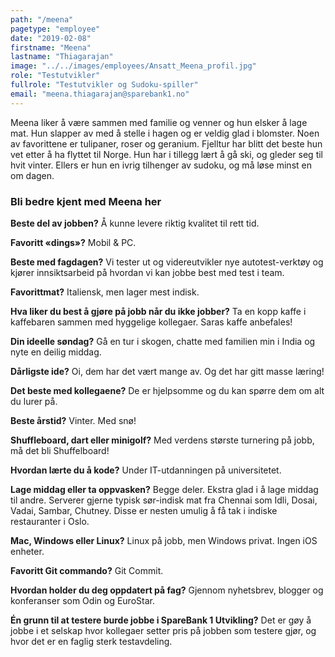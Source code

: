 ```yaml
---
path: "/meena"
pagetype: "employee"
date: "2019-02-08"
firstname: "Meena"
lastname: "Thiagarajan"
image: "../../images/employees/Ansatt_Meena_profil.jpg"
role: "Testutvikler"
fullrole: "Testutvikler og Sudoku-spiller"
email: "meena.thiagarajan@sparebank1.no"
---
```


Meena liker å være sammen med familie og venner og hun elsker å lage mat. Hun slapper av med å stelle i hagen og er veldig glad i blomster. Noen av favorittene er tulipaner, roser og geranium. Fjelltur har blitt det beste hun vet etter å ha flyttet til Norge. Hun har i tillegg lært å gå ski, og gleder seg til hvit vinter. Ellers er hun en ivrig tilhenger av sudoku, og må løse minst en om dagen.

### Bli bedre kjent med Meena her

<div class="info-content__questions">

**Beste del av jobben?**
Å kunne levere riktig kvalitet til rett tid.

**Favoritt «dings»?**
Mobil & PC.

**Beste med fagdagen?**
Vi tester ut og videreutvikler nye autotest-verktøy og kjører innsiktsarbeid på hvordan vi kan jobbe best med test i team.

**Favorittmat?**
Italiensk, men lager mest indisk.

**Hva liker du best å gjøre på jobb når du ikke jobber?**
Ta en kopp kaffe i kaffebaren sammen med hyggelige kollegaer. Saras kaffe anbefales!

**Din ideelle søndag?**
Gå en tur i skogen, chatte med familien min i India og nyte en deilig middag.

**Dårligste ide?**
Oi, dem har det vært mange av. Og det har gitt masse læring!

**Det beste med kollegaene?**
De er hjelpsomme og du kan spørre dem om alt du lurer på.

**Beste årstid?**
Vinter. Med snø!

**Shuffleboard, dart eller minigolf?**
Med verdens største turnering på jobb, må det bli Shuffelboard!

**Hvordan lærte du å kode?**
Under IT-utdanningen på universitetet.

**Lage middag eller ta oppvasken?**
Begge deler. Ekstra glad i å lage middag til andre. Serverer gjerne typisk sør-indisk mat fra Chennai som Idli, Dosai, Vadai, Sambar, Chutney. Disse er nesten umulig å få tak i indiske restauranter i Oslo.

**Mac, Windows eller Linux?**
Linux på jobb, men Windows privat. Ingen iOS enheter.

**Favoritt Git commando?**
Git Commit.

**Hvordan holder du deg oppdatert på fag?**
Gjennom nyhetsbrev, blogger og konferanser som Odin og EuroStar.

**Én grunn til at testere burde jobbe i SpareBank 1 Utvikling?**
Det er gøy å jobbe i et selskap hvor kollegaer setter pris på jobben som testere gjør, og hvor det er en faglig sterk testavdeling.

</div>